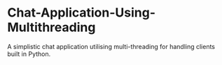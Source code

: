 # Chat-Application-Using-Multithreading
A simplistic chat application utilising multi-threading for handling clients built in Python.
